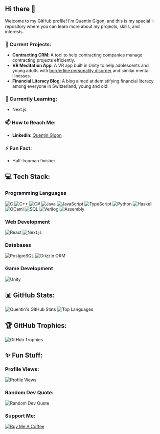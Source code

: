 ## Hi there 👋

Welcome to my GitHub profile! I'm Quentin Gigon, and this is my special ✨ repository where you can learn more about my projects, skills, and interests.

### 🔭 Current Projects:
- **Contracting CRM**: A tool to help contracting companies manage contracting projects efficiently.
- **VR Meditation App**: A VR app built in Unity to help adolescents and young adults with [borderline personality disorder](https://en.wikipedia.org/wiki/Borderline_personality_disorder) and similar mental illnesses.
- **Financial Literacy Blog**: A blog aimed at demistifying financial literacy among everyone in Switzerland, young and old!

### 🌱 Currently Learning:
- Next.js

### 📫 How to Reach Me:
- **LinkedIn**: [Quentin Gigon](https://www.linkedin.com/in/quentin-gigon-郭昆廷-6a91a694/)

### ⚡ Fun Fact:
- Half-Ironman finisher

## 💻 Tech Stack:

### Programming Languages
![C](https://img.shields.io/badge/C-00599C?style=for-the-badge&logo=c&logoColor=white)
![C++](https://img.shields.io/badge/C++-00599C?style=for-the-badge&logo=cplusplus&logoColor=white)
![C#](https://img.shields.io/badge/C%23-239120?style=for-the-badge&logo=c-sharp&logoColor=white)
![Java](https://img.shields.io/badge/Java-007396?style=for-the-badge&logo=java&logoColor=white)
![JavaScript](https://img.shields.io/badge/JavaScript-F7DF1E?style=for-the-badge&logo=javascript&logoColor=black)
![TypeScript](https://img.shields.io/badge/TypeScript-007ACC?style=for-the-badge&logo=typescript&logoColor=white)
![Python](https://img.shields.io/badge/Python-3776AB?style=for-the-badge&logo=python&logoColor=white)
![Haskell](https://img.shields.io/badge/Haskell-5e5086?style=for-the-badge&logo=haskell&logoColor=white)
![OCaml](https://img.shields.io/badge/OCaml-E9573F?style=for-the-badge&logo=ocaml&logoColor=white)
![SQL](https://img.shields.io/badge/SQL-4479A1?style=for-the-badge&logo=sql&logoColor=white)
![Verilog](https://img.shields.io/badge/Verilog-FFFFFF?style=for-the-badge&logo=verilog&logoColor=black)
![Assembly](https://img.shields.io/badge/Assembly-525252?style=for-the-badge&logo=assembly&logoColor=white)

### Web Development
![React](https://img.shields.io/badge/React-61DAFB?style=for-the-badge&logo=react&logoColor=black)
![Next.js](https://img.shields.io/badge/Next.js-000000?style=for-the-badge&logo=next-dot-js&logoColor=white)

### Databases
![PostgreSQL](https://img.shields.io/badge/PostgreSQL-336791?style=for-the-badge&logo=postgresql&logoColor=white)
![Drizzle ORM](https://img.shields.io/badge/Drizzle_ORM-007396?style=for-the-badge&logo=drizzle&logoColor=white)

### Game Development
![Unity](https://img.shields.io/badge/Unity-000000?style=for-the-badge&logo=unity&logoColor=white)


## 📊 GitHub Stats:

![Quentin's GitHub Stats](https://github-readme-stats.vercel.app/api?username=Quentin-Gigon&show_icons=true&theme=radical)
![Top Languages](https://github-readme-stats.vercel.app/api/top-langs/?username=Quentin-Gigon&layout=compact&theme=radical)

## 🏆 GitHub Trophies:

![GitHub Trophies](https://github-profile-trophy.vercel.app/?username=Quentin-Gigon&theme=radical)

## ✨ Fun Stuff:

### Profile Views:
![Profile Views](https://komarev.com/ghpvc/?username=Quentin-Gigon&color=blue&style=flat)

### Random Dev Quote:
![Random Dev Quote](https://quotes-github-readme.vercel.app/api?type=horizontal&theme=radical)

### Support Me:
[![Buy Me A Coffee](https://img.shields.io/badge/-Buy_Me_A_Coffee-FFDD00?style=for-the-badge&logo=buy-me-a-coffee&logoColor=black)](https://www.buymeacoffee.com/QuentinGigon)

